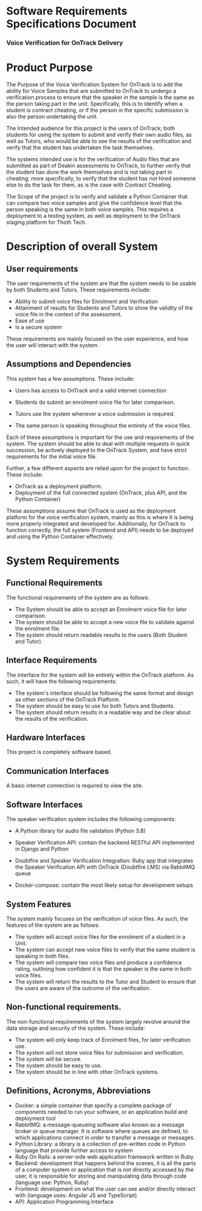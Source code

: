 # Software Requirements Specifications Document

### Voice Verification for OnTrack Delivery

# Product Purpose

The Purpose of the Voice Verification System for OnTrack is to add the ability for Voice Samples
that are submitted to OnTrack to undergo a verification process to ensure that the speaker in the
sample is the same as the person taking part in the unit. Specifically, this is to identify when a
student is contract cheating, or if the person in the specific submission is also the person
undertaking the unit.

The Intended audience for this project is the users of OnTrack; both students for using the system
to submit and verify their own audio files, as well as Tutors, who would be able to see the results
of the verification and verify that the student has undertaken the task themselves.

The systems intended use is for the verification of Audio files that are submitted as part of Deakin
assessments to OnTrack, to further verify that the student has done the work themselves and is not
taking part in cheating; more specifically, to verify that the student has not hired someone else to
do the task for them, as is the case with Contract Cheating.

The Scope of the project is to verify and validate a Python Container that can compare two voice
samples and give the confidence level that the person speaking is the same in both voice samples.
This requires a deployment to a testing system, as well as deployment to the OnTrack staging
platform for Thoth Tech.

# Description of overall System

## User requirements

The user requirements of the system are that the system needs to be usable by both Students and
Tutors. These requirements include:

- Ability to submit voice files for Enrolment and Verification
- Attainment of results for Students and Tutors to show the validity of the voice file in the
  context of the assessment.
- Ease of use
- Is a secure system

These requirements are mainly focused on the user experience, and how the user will interact with
the system.

## Assumptions and Dependencies

This system has a few assumptions. These include:

- Users has access to OnTrack and a valid internet connection

- Students do submit an enrolment voice file for later comparison.
- Tutors use the system whenever a voice submission is required.
- The same person is speaking throughout the entirety of the voice files.

Each of these assumptions is important for the use and requirements of the system. The system should
be able to deal with multiple requests in quick succession, be actively deployed to the OnTrack
System, and have strict requirements for the initial voice file.

Further, a few different aspects are relied upon for the project to function. These include:

- OnTrack as a deployment platform.
- Deployment of the full connected system (OnTrack, plus API, and the Python Container)

These assumptions assume that OnTrack is used as the deployment platform for the voice verification
system, mainly as this is where it is being more properly integrated and developed for.
Additionally, for OnTrack to function correctly, the full system (Frontend and API) needs to be
deployed and using the Python Container effectively.

# System Requirements

## Functional Requirements

The functional requirements of the system are as follows:

- The System should be able to accept an Enrolment voice file for later comparison.
- The system should be able to accept a new voice file to validate against the enrolment file.
- The system should return readable results to the users (Both Student and Tutor).

## Interface Requirements

The interface for the system will be entirely within the OnTrack platform. As such, it will have the
following requirements:

- The system&#39;s interface should be following the same format and design as other sections of the
  OnTrack Platform.
- The system should be easy to use for both Tutors and Students.
- The system should return results in a readable way and be clear about the results of the
  verification.

## Hardware Interfaces

This project is completely software based.

## Communication Interfaces

A basic internet connection is required to view the site.

## Software Interfaces

The speaker verification system includes the following components:

- A Python library for audio file validation (Python 3.8)

- Speaker Verification API: contain the backend RESTful API implemented in Django and Python
- Doubtfire and Speaker Verification Integration: Ruby app that integrates the Speaker Verification
  API with OnTrack (Doubtfire LMS) via RabbitMQ queue
- Docker-compose: contain the most likely setup for development setups

## System Features

The system mainly focuses on the verification of voice files. As such, the features of the system
are as follows:

- The system will accept voice files for the enrolment of a student in a Unit.
- The system can accept new voice files to verify that the same student is speaking in both files.
- The system will compare two voice files and produce a confidence rating, outlining how confident
  it is that the speaker is the same in both voice files.
- The system will return the results to the Tutor and Student to ensure that the users are aware of
  the outcome of the verification.

## Non-functional requirements.

The non-functional requirements of the system largely revolve around the data storage and security
of the system. These include:

- The system will only keep track of Enrolment files, for later verification use.
- The system will not store voice files for submission and verification.
- The system will be secure.
- The system should be easy to use.
- The system should be in line with other OnTrack systems.

## Definitions, Acronyms, Abbreviations

- Docker: a simple container that specify a complete package of components needed to run your
  software, or an application build and deployment tool
- RabbitMQ: a message-queueing software also known as a message broker or queue manager. It is
  software where queues are defined, to which applications connect in order to transfer a message or
  messages.
- Python Library: a library is a collection of pre-written code in Python language that provide
  further access to system
- Ruby On Rails: a server-side web application framework written in Ruby.
- Backend: development that happens behind the scenes, it is all the parts of a computer system or
  application that is not directly accessed by the user, it is responsible for storing and
  manipulating data through code (language use: Python, Ruby)
- Frontend: development on what the user can see and/or directly interact with (language uses:
  Angular JS and TypeScript)
- API: Application Programming Interface
